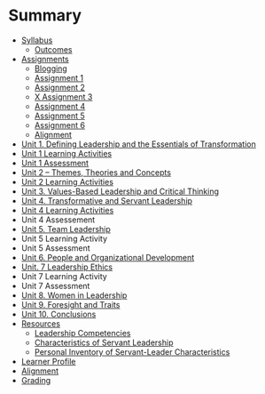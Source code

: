 # Summary

* [Syllabus](README.md)
  * [Outcomes](outcomes.md)
* [Assignments](assignments.md)
  * [Blogging](blogging.md)
  * [Assignment 1](assignment-1.md)
  * [Assignment 2](assignment-2.md)
  * [X Assignment 3](assignment-3.md)
  * [Assignment 4](assignment-4.md)
  * [Assignment 5](assignment-5.md)
  * [Assignment 6](assignment-6.md)
  * [Alignment](alignment.md)
* [Unit 1. Defining Leadership and the Essentials of Transformation](chapter1.md)
* [Unit 1 Learning Activities](unit-1-learning-activities.md)
* [Unit 1 Assessment](unit-1-assessment.md)
* [Unit 2 – Themes, Theories and Concepts](unit-2-themes-theories-and-concepts.md)
* [Unit 2 Learning Activities](unit-2-learning-activities.md)
* [Unit 3. Values-Based Leadership and Critical Thinking](unit-3.-values-based-leadership-and-critical-thinking.md)
* [Unit 4. Transformative and Servant Leadership](unit-4.-transformative-and-servant-leadership.md)
* [Unit 4 Learning Activities](unit-4-learning-activities.md)
* Unit 4 Assessement 
* [Unit 5. Team Leadership](unit-5.-team-leadership.md)
* Unit 5 Learning Activity
* Unit 5 Assessment
* [Unit 6. People and Organizational Development](unit-6.-people-and-organizational-development.md)
* [Unit. 7 Leadership Ethics](unit-7-leadership-ethics.md)
* Unit 7 Learning Activity
* Unit 7 Assessment
* [Unit 8. Women in Leadership](so-what-now-what.md)
* [Unit 9. Foresight and Traits](unit-9-foresight-and-traits.md)
* [Unit 10. Conclusions](unit-10.-conclusions.md)
* [Resources](resources.md)
  * [Leadership Competencies](leadership-competencies.md)
  * [Characteristics of Servant Leadership](characteristics-of-servant-leadership.md)
  * [Personal Inventory of Servant-Leader Characteristics](personal-inventory-of-servant-leader-characteristics.md)
* [Learner Profile](learner-profile.md)
* [Alignment](alignment.md)
* [Grading](grading.md)

